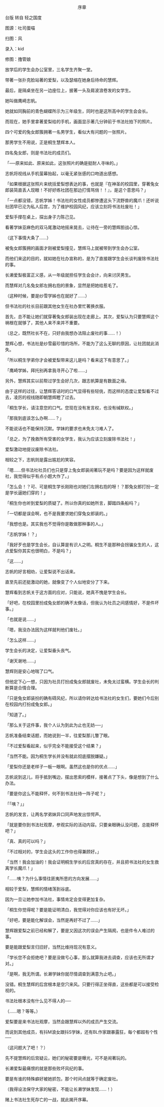 <p align="center">序章</p>

台版 转自 轻之国度

图源：吐司蛋喵

扫图：风

录入：kid

修图：撸管娘

放学后的学生会办公室里，三名学生齐聚一堂。

带著一张扑克脸站著的爱梨，以及瑟缩在她身后待命的慧辉。

最后，是隔桌坐在另一边座位上，披著一头及肩波浪卷发的女学生。

她叫做鹰崎志帆。

她就如同胸前的青色蝴蝶所示为三年级生，同时也是这所高中的学生会会长。

而现在，她手里拿著爱梨给的手机，画面显示著几分钟前于书法社拍下的照片。

四个可爱的兔女郎簇拥著一名男学生，看似大有问题的一张照片。

那男学生不用说，正是桐生慧辉本人。

四名兔女郎，则是书法社的成员们。

「──原来如此、原来如此，这张照片的确是挺耐人寻味的。」

志帆将视线从手机萤幕抬起，以毫无紧张感的口吻道出感想。

「如果根据这张照片来统括爱梨想表达的事，也就是『在神圣的校园里，穿著兔女郎装简直丢人现眼！不好好练社团在那边打情骂俏！！』，是这个意思吗？」

「一点都没错，志帆学姊！书法社的女性成员都惨遭这头下流野兽的魔爪！还听说社团早已沦为私人后宫，为了维护校园风纪，应该立刻将书法社废社！」

爱梨手撑在桌上，探出身子力陈己见。

看著学妹亚麻色的双马尾激动地摇来晃去，让待在一旁的慧辉胆战心惊。

（这下事情大条了……）

被兔女郎簇拥的画面才刚被爱梨撞见，慧辉马上就被带到学生会办公室。

而他们来这的目的，就如她在社办宣称的，是为了直接跟学生会长谈判废除书法社的事。

长濑爱梨极富正义感，从一年级就担任学生会会计，向来讨厌男生。

而慧辉对几名兔女郎左拥右抱的景象，显然是把她给惹毛了。

（这种时候，要是纱雪学姊也在就好了……）

但书法社的社长目前跟其他女生在社办里忙著换衣服。

首先，总不能让她们就穿著兔女郎装出现在走廊上。其次，爱梨认为只要慧辉这个祸根在就够了，其他人来不来并不重要。

（总之，既然社长不在，只好由我想办法阻止废社的事……！）

慧辉心想，书法社是纱雪最珍惜的场所，不能为了这么无聊的原因，让社团就此消失。

「所以桐生学弟你才会被爱梨带来这儿是吗？看来这下有意思了。」

「鹰崎学姊，拜托别再拿我寻开心了啦……」

另外，慧辉其实以前帮过学生会好几次，跟志帆算是有数面之缘。

由于这样的过往，让慧辉答话时的口气显得有些轻佻，而这样的态度让爱梨看不过去，凌厉的视线随即朝慧辉瞪了过去。

「桐生学长，请注意您的口气。您现在没有发言权，也没有缄默权。」

「那我到底该怎么办啊……？」

不能说话也不能保持沉默。学妹的要求也未免太刁难人了。

「总之，为了挽救所有受害的女学生，我认为应该立刻废除书法社！」

爱梨激动地提议废除书法社。

相较之下，志帆则是露出尴尬的笑容。

「嗯……但书法社社员们也只是穿上兔女郎装闹著玩不是吗？要是因为这样就废社，我觉得似乎有点小题大作了。」

「怎么会！？可、可是桐生学长刚刚也对她们左拥右抱的呀！？那兔女郎打扮一定是学长逼她们穿的！」

「桐生你也听到爱梨的质疑了。所以你真的如她所言，脚踏四条船吗？」

「一切都是误会啊，也不是我要求她们穿兔女郎装的。」

「我想也是。其实我也不觉得你是敢做那种事的人。」

「志帆学姊！？」

「我好歹也是学生会长，自认算是有识人之明。桐生不是那种会拐骗女生的人，这点爱梨你其实也很明白，不是吗？」

「这……」

志帆的好言相劝，让爱梨说不出话来。

直至先前还挺激动的她，就像变了个人似地安分了下来。

慧辉看到志帆关于这方面的应对，只能说，她真不愧是学生会长。

「好吧，在校园里扮成兔女郎的确不太像话，但我认为社员之间感情好，不是件坏事。」

「也就是说……」

「嗯，我没办法因为这样就判他们废社。」

「怎么这样……」

学生会长的决定，让爱梨垂头丧气。

「谢天谢地……」

慧辉则是安心地喘了口气。

但他定下心一想，只因为社员打扮成兔女郎就废社，未免太过蛮横。学生会长的判断算是合情合理。

「只是兔女郎装扮的确有碍风纪，所以请你转达给书法社的女生们，要她们今后别在校园内打扮成兔女郎。」

「知道了。」

「那么关于这件事，我个人认为到此为止也无妨──」

志帆准备结束话题，而她说到一半，往爱梨那儿瞥了眼。

「不过爱梨看起来，似乎完全不能接受这个结果？」

「当然不能。因为桐生学长并没有就此彻底摆脱嫌疑。」

「爱梨你还是老样子一板一眼啊。虽然这也是你的优点……」

志帆说到这儿，将手抵到嘴边，摆出思索的模样，接著点了下头，像是想到了什么办法。

「要是你这么不能释怀，何不到书法社待一阵子呢？」

「「咦？」」

志帆的发言，让两名学弟妹异口同声地发出惊愕声。

「就是要你到书法社观摩，参观实际的活动内容。只要亲眼确认没问题，总能释怀吧？」

「真、真的可以吗？」

「不过相对的，学生会这头的工作你也得兼顾好。」

「当然！我会加油的！我会证明桐生学长的后宫真的存在，并且把书法社的女生救离学长魔爪！」

「……咦？为什么事情往匪夷所思的方向发展……」

相较于爱梨，慧辉的情绪荡到谷底。

因为一旦让她参加书法社，事情肯定会变得更加复杂。

「桐生你觉得呢？要是能证明清白，我觉得对你应该也有好无坏。」

「好吧，要是能化解误会，当然是再好不过了……」

慧辉跟爱梨之前已经和解了，要是又因这次的误会产生隔阂，也是件令人难过的事。

要是能跟爱梨言归旧好，当然比维持现况有意义。

「学长您不会拒绝吧？要是没做亏心事，那么就算我进去调查，应该也无所谓才对。」

「是啊，我无所谓。长濑学妹你就尽情调查到满意为止吧。」

没错。桐生慧辉的后宫根本是空穴来风。只要行得正坐得直，这些都是可以接受检视的。

书法社根本没有什么见不得人的──

（……嗯？等等。）

爱梨要是来书法社观摩，当然会跟慧辉以外的成员产生交流。

而说到其他成员，有抖M浪女跟抖S学妹，还有BL作家跟暴露狂，每个都超有个性──

（这问题大了吧！？）

先不提慧辉的后宫疑云，她们的秘密要是曝光，可不是闹著玩的。

长濑爱梨最痛恨的就是那些败坏风纪的事。

要是有谁的特殊癖好被她抓包，那个时间点就等于确定废社。

（我得设法保守大家的秘密，不能让长濑学妹发现……！）

赌上书法社生死存亡的一战，就此揭开序幕。

